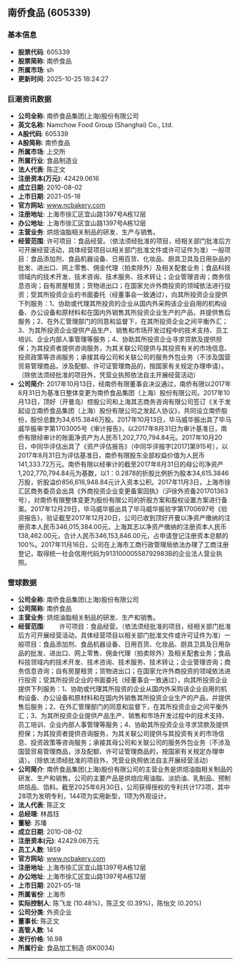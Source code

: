 ## 南侨食品 (605339)

### 基本信息

- **股票代码**: 605339
- **股票简称**: 南侨食品
- **所属市场**: sh
- **更新时间**: 2025-10-25 18:24:27

### 巨潮资讯数据

- **公司全称**: 南侨食品集团(上海)股份有限公司
- **英文名称**: Namchow Food Group (Shanghai) Co., Ltd.
- **A股代码**: 605339
- **A股简称**: 南侨食品
- **所属市场**: 上交所
- **所属行业**: 食品制造业
- **法人代表**: 陈正文
- **注册资本(万元)**: 42429.0616
- **成立日期**: 2010-08-02
- **上市日期**: 2021-05-18
- **官方网站**: www.ncbakery.com
- **注册地址**: 上海市徐汇区宜山路1397号A栋12层
- **办公地址**: 上海市徐汇区宜山路1397号A栋12层
- **主营业务**: 烘焙油脂相关制品的研发、生产与销售。
- **经营范围**: 许可项目：食品经营。（依法须经批准的项目，经相关部门批准后方可开展经营活动，具体经营项目以相关部门批准文件或许可证件为准）一般项目：食品添加剂、食品机器设备、日用百货、化妆品、厨具卫具及日用杂品的批发、进出口、网上零售、佣金代理（拍卖除外）及相关配套业务；食品科技领域内的技术开发、技术咨询、技术服务、技术转让；企业管理咨询；商务信息咨询；自有房屋租赁；货物进出口；在国家允许外商投资的领域依法进行投资；受其所投资企业的书面委托（经董事会一致通过），向其所投资企业提供下列服务：1、协助或代理其所投资的企业从国内外采购该企业自用的机构设备、办公设备和原材料和在国内外销售其所投资企业生产的产品，并提供售后服务；2、在外汇管理部门的同意和监督下，在其所投资企业之间平衡外汇；3、为其所投资企业提供产品生产、销售和市场开发过程中的技术支持、员工培训、企业内部人事管理等服务；4、协助其所投资企业寻求贷款及提供担保；为其投资者提供咨询服务，为其关联公司提供与其投资有关的市场信息、投资政策等咨询服务；承接其母公司和关联公司的服务外包业务（不涉及国营贸易管理商品，涉及配额、许可证管理商品的，按国家有关规定办理申请）。（除依法须经批准的项目外，凭营业执照依法自主开展经营活动）
- **公司简介**: 2017年10月13日，经南侨有限董事会决议通过，南侨有限以2017年8月31日为基准日整体变更为南侨食品集团（上海）股份有限公司。2017年10月13日，顶好（开曼岛）控股公司和上海其志商务咨询有限公司签订《关于发起设立南侨食品集团（上海）股份有限公司之发起人协议》，共同设立南侨股份，股份总数为34,615.3846万股。2017年10月13日，毕马威华振出具了毕马威华振审字第1703005号《审计报告》，以2017年8月31日为审计基准日，南侨有限经审计的账面净资产为人民币1,202,770,794.84元。2017年10月20日，中同华评估出具了《资产评估报告》（中同华评报字[2017]第915号），以2017年8月31日为评估基准日，南侨有限股东全部权益价值为人民币141,333.72万元。南侨有限以经审计的截至2017年8月31日的母公司净资产1,202,770,794.84元为基数，以1：0.2878的折股比例折为股本34,615.3846万股，折股溢价856,616,948.84元计入资本公积。2017年11月3日，上海市徐汇区商务委员会出具《外商投资企业变更备案回执》（沪徐外资备201701363号），对南侨有限整体变更为股份有限公司的折股方案和股权设置方案进行备案。2017年12月29日，毕马威华振出具了毕马威华振验字第1700697号《验资报告》，验证截至2017年12月20日，公司已收到顶好开曼以净资产缴纳的注册资本人民币346,015,384.00元，上海其志以净资产缴纳的注册资本人民币138,462.00元，合计人民币346,153,846.00元，占申请登记注册资本总额的100%。2017年11月16日，公司在上海市工商行政管理局依法办理了工商注册登记，取得统一社会信用代码为91310000558792983B的企业法人营业执照。

### 雪球数据

- **公司全称**: 南侨食品集团(上海)股份有限公司
- **公司简称**: 南侨食品
- **主营业务**: 烘焙油脂相关制品的研发、生产和销售。
- **经营范围**: 　　许可项目：食品经营。（依法须经批准的项目，经相关部门批准后方可开展经营活动，具体经营项目以相关部门批准文件或许可证件为准）一般项目：食品添加剂、食品机器设备、日用百货、化妆品、厨具卫具及日用杂品的批发、进出口、网上零售、佣金代理（拍卖除外）及相关配套业务；食品科技领域内的技术开发、技术咨询、技术服务、技术转让；企业管理咨询；商务信息咨询；自有房屋租赁；货物进出口；在国家允许外商投资的领域依法进行投资；受其所投资企业的书面委托（经董事会一致通过），向其所投资企业提供下列服务：1、协助或代理其所投资的企业从国内外采购该企业自用的机构设备、办公设备和原材料和在国内外销售其所投资企业生产的产品，并提供售后服务；2、在外汇管理部门的同意和监督下，在其所投资企业之间平衡外汇；3、为其所投资企业提供产品生产、销售和市场开发过程中的技术支持、员工培训、企业内部人事管理等服务；4、协助其所投资企业寻求贷款及提供担保；为其投资者提供咨询服务，为其关联公司提供与其投资有关的市场信息、投资政策等咨询服务；承接其母公司和关联公司的服务外包业务（不涉及国营贸易管理商品，涉及配额、许可证管理商品的，按国家有关规定办理申请）。（除依法须经批准的项目外，凭营业执照依法自主开展经营活动）
- **公司简介**: 南侨食品集团(上海)股份有限公司的主营业务是烘焙油脂相关制品的研发、生产和销售。公司的主要产品是烘焙应用油脂、淡奶油、乳制品、预制烘焙品、馅料。截至2025年6月30日，公司获得授权的专利共计173项，其中28项为发明专利，144项为实用新型，1项为外观设计。
- **法人代表**: 陈正文
- **总经理**: 林昌钰
- **董秘**: 苏璠
- **成立日期**: 2010-08-02
- **注册资本(元)**: 42429.06万元
- **员工人数**: 1859
- **官方网站**: www.ncbakery.com
- **注册地址**: 上海市徐汇区宜山路1397号A栋12层
- **办公地址**: 上海市徐汇区宜山路1397号A栋12层
- **上市日期**: 2021-05-18
- **所属省份**: 上海市
- **实际控制人**: 陈飞龙 (10.48%)，陈正文 (0.39%)，陈怡文 (0.20%)
- **公司分类**: 外资企业
- **董事长**: 陈正文
- **高管人数**: 14
- **发行价格**: 16.98
- **所属行业**: 食品加工制造 (BK0034)

---